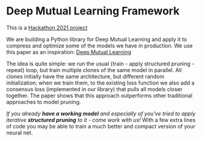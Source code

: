# Deep Mutual Learning Framework

This is a [Hackathon 2021 project](https://garagehackbox.azurewebsites.net/hackathons/2356/projects/107707)

We are building a Python library for Deep Mutual Learning and apply it to compress and
optimize some of the models we have in production. We use this paper as an inspiration:
[Deep Mutual
Learning](https://openaccess.thecvf.com/content_cvpr_2018/papers/Zhang_Deep_Mutual_Learning_CVPR_2018_paper.pdf)

The idea is quite simple: we run the usual {train - apply structured pruning - repeat} loop, but
train multiple clones of the same model in parallel. All clones initially have the same
architecture, but different random initialization; when we train them, to the existing loss
function we also add a consensus loss (implemented in our library) that pulls all models closer
together. The paper shows that this approach outperforms other traditional approaches to model
pruning. 

*If you already **have a working model** and especially of you've tried to apply iterative
**structured pruning** to it - come work with us!* With a few extra lines of code you may be able
to train a much better and compact version of your neural net.
